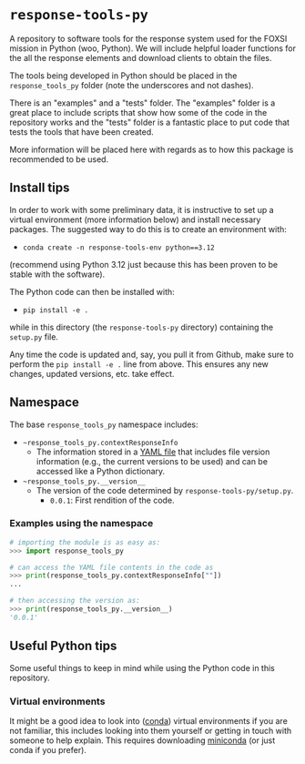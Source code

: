 # `response-tools-py`

A repository to software tools for the response system used for the FOXSI mission in Python (woo, Python). We will include helpful loader functions for the all the response elements and download clients to obtain the files.

The tools being developed in Python should be placed in the `response_tools_py` folder (note the underscores and not dashes).

There is an "examples" and a "tests" folder. The "examples" folder is a great place to include scripts that show how some of the code in the repository works and the "tests" folder is a fantastic place to put code that tests the tools that have been created.

More information will be placed here with regards as to how this package is recommended to be used.

## Install tips

In order to work with some preliminary data, it is instructive to set up a virtual environment (more information below) and install necessary packages. The suggested way to do this is to create an environment with:

- `conda create -n response-tools-env python==3.12`

(recommend using Python 3.12 just because this has been proven to be stable with the software).

The Python code can then be installed with:

- `pip install -e .`

while in this directory (the `response-tools-py` directory) containing the `setup.py` file.

Any time the code is updated and, say, you pull it from Github, make sure to perform the `pip install -e .` line from above. This ensures any new changes, updated versions, etc. take effect.

## Namespace

The base `response_tools_py` namespace includes:

- `~response_tools_py.contextResponseInfo`
  - The information stored in a [YAML file](../response-information/info.yaml) that includes file version information (e.g., the current versions to be used) and can be accessed like a Python dictionary.
- `~response_tools_py.__version__`
  - The version of the code determined by `response-tools-py/setup.py`.
    - `0.0.1`: First rendition of the code.

### Examples using the namespace

```python
# importing the module is as easy as:
>>> import response_tools_py

# can access the YAML file contents in the code as 
>>> print(response_tools_py.contextResponseInfo[""])
...

# then accessing the version as:
>>> print(response_tools_py.__version__)
'0.0.1'
```

## Useful Python tips

Some useful things to keep in mind while using the Python code in this repository.

### Virtual environments

It might be a good idea to look into ([conda](https://conda.io/projects/conda/en/latest/user-guide/tasks/manage-environments.html)) virtual environments if you are not familiar, this includes looking into them yourself or getting in touch with someone to help explain. This requires downloading [miniconda](https://docs.anaconda.com/miniconda/install/#quick-command-line-install) (or just conda if you prefer).
